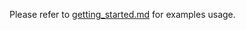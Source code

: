 Please refer to [getting_started.md][link-getting_started] for examples usage.



<!--
Link
-->

[link-getting_started]: https://github.com/Wiznet/RP2040-HAT-LWIP-C/blob/main/getting_started.md
